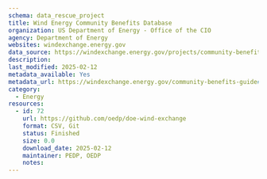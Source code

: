 ```yaml
---
schema: data_rescue_project 
title: Wind Energy Community Benefits Database
organization: US Department of Energy - Office of the CIO
agency: Department of Energy
websites: windexchange.energy.gov
data_source: https://windexchange.energy.gov/projects/community-benefit-agreements
description: 
last_modified: 2025-02-12
metadata_available: Yes
metadata_url: https://windexchange.energy.gov/community-benefits-guide#form
category:
  - Energy 
resources:
  - id: 72
    url: https://github.com/oedp/doe-wind-exchange
    format: CSV, Git
    status: Finished
    size: 0.0
    download_date: 2025-02-12
    maintainer: PEDP, OEDP
    notes: 
---
```

